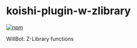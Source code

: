 # koishi-plugin-w-zlibrary

[![npm](https://img.shields.io/npm/v/koishi-plugin-w-zlibrary?style=flat-square)](https://www.npmjs.com/package/koishi-plugin-w-zlibrary)

WillBot: Z-Library functions
